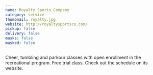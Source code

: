 ```yaml
---
name: Royalty Sports Company
category: service
thumbnail: royalty.jpg
website: http://royaltysportsco.com/
pickup: false
delivery: false
masks: false
masked: false
---
```

Cheer, tumbling and parkour classes with open enrollment in the recreational program. Free trial class. Check out the schedule on its website.